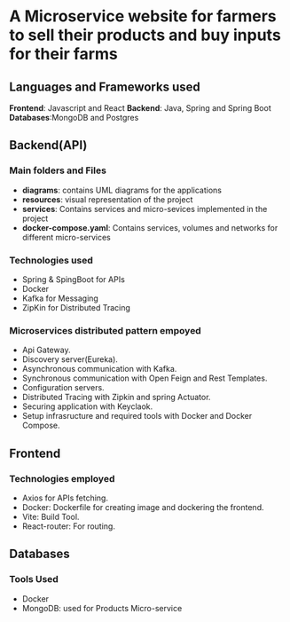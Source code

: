 # A Microservice website for farmers to sell their products and buy inputs for their farms

## Languages and Frameworks used

 **Frontend**: Javascript and React
 **Backend**: Java, Spring and Spring Boot
 **Databases**:MongoDB and Postgres

## Backend(API)

### Main folders and Files

- **diagrams**: contains UML diagrams for the applications
- **resources**: visual representation of the project
- **services**: Contains services and micro-sevices implemented in the project
- **docker-compose.yaml**: Contains services, volumes and networks for different micro-services

### Technologies used

- Spring & SpingBoot for APIs
- Docker
- Kafka for Messaging
- ZipKin for Distributed Tracing

### Microservices distributed pattern empoyed

- Api Gateway.
- Discovery server(Eureka).
- Asynchronous communication with Kafka.
- Synchronous communication with Open Feign and Rest Templates.
- Configuration servers.
- Distributed Tracing with Zipkin and spring Actuator.
- Securing application with Keyclaok.
- Setup infrasructure and required tools with Docker and Docker Compose.

## Frontend

### Technologies employed

- Axios for APIs fetching.
- Docker: Dockerfile for creating image and dockering the frontend.
- Vite: Build Tool.
- React-router: For routing.

## Databases

### Tools Used

- Docker
- MongoDB: used for Products Micro-service
